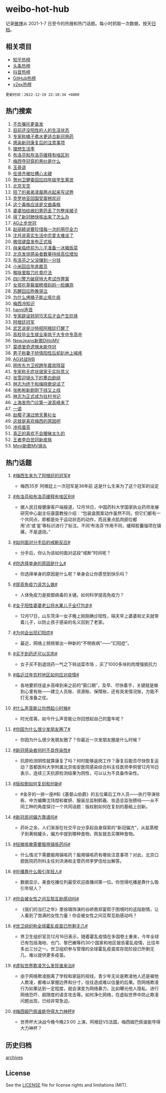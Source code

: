 # weibo-hot-hub

记录[微博](https://www.weibo.com)从 2021-1-7 日至今的热搜和热门话题。每小时抓取一次数据，按天[归档](archives)。

## 相关项目

- [知乎热榜](https://github.com/lonnyzhang423/zhihu-hot-hub)
- [头条热榜](https://github.com/lonnyzhang423/toutiao-hot-hub)
- [抖音热榜](https://github.com/lonnyzhang423/douyin-hot-hub)
- [GitHub热榜](https://github.com/lonnyzhang423/github-hot-hub)
- [v2ex热榜](https://github.com/lonnyzhang423/v2ex-hot-hub)


`更新时间：2022-12-19 22:10:34 +0800`

## 热门搜索

1. [不负嘱托更奋发](https://m.weibo.cn/search?containerid=100103type%3D1%26t%3D10%26q%3D%23%E4%B8%8D%E8%B4%9F%E5%98%B1%E6%89%98%E6%9B%B4%E5%A5%8B%E5%8F%91%23&stream_entry_id=51&isnewpage=1&extparam=seat%3D1%26c_type%3D51%26dgr%3D0%26cate%3D10103%26pos%3D0%26filter_type%3Drealtimehot%26display_time%3D1671459033%26pre_seqid%3D1671459033248013427101&luicode=10000011&lfid=106003type%253D25%2526t%253D3%2526disable_hot%253D1%2526filter_type%253Drealtimehot)
1. [目前还没阳性的人的生活状态](https://m.weibo.cn/search?containerid=100103type%3D1%26t%3D10%26q%3D%23%E7%9B%AE%E5%89%8D%E8%BF%98%E6%B2%A1%E9%98%B3%E6%80%A7%E7%9A%84%E4%BA%BA%E7%9A%84%E7%94%9F%E6%B4%BB%E7%8A%B6%E6%80%81%23&stream_entry_id=31&isnewpage=1&extparam=seat%3D1%26dgr%3D0%26cate%3D5001%26pos%3D0%26q%3D%2523%25E7%259B%25AE%25E5%2589%258D%25E8%25BF%2598%25E6%25B2%25A1%25E9%2598%25B3%25E6%2580%25A7%25E7%259A%2584%25E4%25BA%25BA%25E7%259A%2584%25E7%2594%259F%25E6%25B4%25BB%25E7%258A%25B6%25E6%2580%2581%2523%26filter_type%3Drealtimehot%26lcate%3D5001%26band_rank%3D1%26realpos%3D1%26flag%3D16%26c_type%3D31%26display_time%3D1671459033%26pre_seqid%3D1671459033248013427101&luicode=10000011&lfid=106003type%253D25%2526t%253D3%2526disable_hot%253D1%2526filter_type%253Drealtimehot)
1. [专家称橘子煮水更适合新冠用药](https://m.weibo.cn/search?containerid=100103type%3D1%26t%3D10%26q%3D%23%E4%B8%93%E5%AE%B6%E7%A7%B0%E6%A9%98%E5%AD%90%E7%85%AE%E6%B0%B4%E6%9B%B4%E9%80%82%E5%90%88%E6%96%B0%E5%86%A0%E7%94%A8%E8%8D%AF%23&stream_entry_id=31&isnewpage=1&extparam=seat%3D1%26dgr%3D0%26cate%3D5001%26pos%3D1%26q%3D%2523%25E4%25B8%2593%25E5%25AE%25B6%25E7%25A7%25B0%25E6%25A9%2598%25E5%25AD%2590%25E7%2585%25AE%25E6%25B0%25B4%25E6%259B%25B4%25E9%2580%2582%25E5%2590%2588%25E6%2596%25B0%25E5%2586%25A0%25E7%2594%25A8%25E8%258D%25AF%2523%26filter_type%3Drealtimehot%26lcate%3D5001%26band_rank%3D2%26realpos%3D2%26flag%3D16%26c_type%3D31%26display_time%3D1671459033%26pre_seqid%3D1671459033248013427101&luicode=10000011&lfid=106003type%253D25%2526t%253D3%2526disable_hot%253D1%2526filter_type%253Drealtimehot)
1. [感染新冠康复后的注意事项](https://m.weibo.cn/search?containerid=100103type%3D1%26t%3D10%26q%3D%23%E6%84%9F%E6%9F%93%E6%96%B0%E5%86%A0%E5%BA%B7%E5%A4%8D%E5%90%8E%E7%9A%84%E6%B3%A8%E6%84%8F%E4%BA%8B%E9%A1%B9%23&stream_entry_id=31&isnewpage=1&extparam=seat%3D1%26dgr%3D0%26cate%3D5001%26pos%3D2%26q%3D%2523%25E6%2584%259F%25E6%259F%2593%25E6%2596%25B0%25E5%2586%25A0%25E5%25BA%25B7%25E5%25A4%258D%25E5%2590%258E%25E7%259A%2584%25E6%25B3%25A8%25E6%2584%258F%25E4%25BA%258B%25E9%25A1%25B9%2523%26filter_type%3Drealtimehot%26lcate%3D5001%26band_rank%3D3%26realpos%3D3%26flag%3D0%26c_type%3D31%26display_time%3D1671459033%26pre_seqid%3D1671459033248013427101&luicode=10000011&lfid=106003type%253D25%2526t%253D3%2526disable_hot%253D1%2526filter_type%253Drealtimehot)
1. [理想生活季](https://m.weibo.cn/search?containerid=100103type%3D1%26t%3D10%26q%3D%23%E7%90%86%E6%83%B3%E7%94%9F%E6%B4%BB%E5%AD%A3%23&stream_entry_id=31&isnewpage=1&extparam=seat%3D1%26dgr%3D0%26cate%3D5001%26pos%3D3%26q%3D%2523%25E7%2590%2586%25E6%2583%25B3%25E7%2594%259F%25E6%25B4%25BB%25E5%25AD%25A3%2523%26filter_type%3Drealtimehot%26lcate%3D5001%26band_rank%3D4%26adid%3D175483%26c_type%3D31%26display_time%3D1671459033%26pre_seqid%3D1671459033248013427101&luicode=10000011&lfid=106003type%253D25%2526t%253D3%2526disable_hot%253D1%2526filter_type%253Drealtimehot)
1. [布洛芬和布洛芬缓释有啥区别](https://m.weibo.cn/search?containerid=100103type%3D1%26t%3D10%26q%3D%23%E5%B8%83%E6%B4%9B%E8%8A%AC%E5%92%8C%E5%B8%83%E6%B4%9B%E8%8A%AC%E7%BC%93%E9%87%8A%E6%9C%89%E5%95%A5%E5%8C%BA%E5%88%AB%23&stream_entry_id=31&isnewpage=1&extparam=seat%3D1%26dgr%3D0%26cate%3D5001%26pos%3D4%26q%3D%2523%25E5%25B8%2583%25E6%25B4%259B%25E8%258A%25AC%25E5%2592%258C%25E5%25B8%2583%25E6%25B4%259B%25E8%258A%25AC%25E7%25BC%2593%25E9%2587%258A%25E6%259C%2589%25E5%2595%25A5%25E5%258C%25BA%25E5%2588%25AB%2523%26filter_type%3Drealtimehot%26lcate%3D5001%26band_rank%3D4%26realpos%3D4%26flag%3D2%26c_type%3D31%26display_time%3D1671459033%26pre_seqid%3D1671459033248013427101&luicode=10000011&lfid=106003type%253D25%2526t%253D3%2526disable_hot%253D1%2526filter_type%253Drealtimehot)
1. [梅西夺冠穿的黑纱是什么](https://m.weibo.cn/search?containerid=100103type%3D1%26t%3D10%26q%3D%23%E6%A2%85%E8%A5%BF%E5%A4%BA%E5%86%A0%E7%A9%BF%E7%9A%84%E9%BB%91%E7%BA%B1%E6%98%AF%E4%BB%80%E4%B9%88%23&stream_entry_id=31&isnewpage=1&extparam=seat%3D1%26dgr%3D0%26cate%3D5001%26pos%3D5%26q%3D%2523%25E6%25A2%2585%25E8%25A5%25BF%25E5%25A4%25BA%25E5%2586%25A0%25E7%25A9%25BF%25E7%259A%2584%25E9%25BB%2591%25E7%25BA%25B1%25E6%2598%25AF%25E4%25BB%2580%25E4%25B9%2588%2523%26filter_type%3Drealtimehot%26lcate%3D5001%26band_rank%3D5%26realpos%3D5%26flag%3D2%26c_type%3D31%26display_time%3D1671459033%26pre_seqid%3D1671459033248013427101&luicode=10000011&lfid=106003type%253D25%2526t%253D3%2526disable_hot%253D1%2526filter_type%253Drealtimehot)
1. [玉骨遥](https://m.weibo.cn/search?containerid=100103type%3D1%26t%3D10%26q%3D%E7%8E%89%E9%AA%A8%E9%81%A5&stream_entry_id=31&isnewpage=1&extparam=seat%3D1%26dgr%3D0%26cate%3D5001%26pos%3D6%26q%3D%25E7%258E%2589%25E9%25AA%25A8%25E9%2581%25A5%26filter_type%3Drealtimehot%26lcate%3D5001%26band_rank%3D6%26realpos%3D6%26flag%3D0%26c_type%3D31%26display_time%3D1671459033%26pre_seqid%3D1671459033248013427101&luicode=10000011&lfid=106003type%253D25%2526t%253D3%2526disable_hot%253D1%2526filter_type%253Drealtimehot)
1. [任贤齐被吐槽心太硬](https://m.weibo.cn/search?containerid=100103type%3D1%26t%3D10%26q%3D%23%E4%BB%BB%E8%B4%A4%E9%BD%90%E8%A2%AB%E5%90%90%E6%A7%BD%E5%BF%83%E5%A4%AA%E7%A1%AC%23&stream_entry_id=31&isnewpage=1&extparam=seat%3D1%26dgr%3D0%26cate%3D5001%26pos%3D7%26q%3D%2523%25E4%25BB%25BB%25E8%25B4%25A4%25E9%25BD%2590%25E8%25A2%25AB%25E5%2590%2590%25E6%25A7%25BD%25E5%25BF%2583%25E5%25A4%25AA%25E7%25A1%25AC%2523%26topic_ad%3D1%26filter_type%3Drealtimehot%26lcate%3D5001%26band_rank%3D7%26adid%3D175399%26c_type%3D31%26display_time%3D1671459033%26pre_seqid%3D1671459033248013427101&luicode=10000011&lfid=106003type%253D25%2526t%253D3%2526disable_hot%253D1%2526filter_type%253Drealtimehot)
1. [贺州卫健委回应四年级学生离世](https://m.weibo.cn/search?containerid=100103type%3D1%26t%3D10%26q%3D%23%E8%B4%BA%E5%B7%9E%E5%8D%AB%E5%81%A5%E5%A7%94%E5%9B%9E%E5%BA%94%E5%9B%9B%E5%B9%B4%E7%BA%A7%E5%AD%A6%E7%94%9F%E7%A6%BB%E4%B8%96%23&stream_entry_id=31&isnewpage=1&extparam=seat%3D1%26dgr%3D0%26cate%3D5001%26pos%3D8%26q%3D%2523%25E8%25B4%25BA%25E5%25B7%259E%25E5%258D%25AB%25E5%2581%25A5%25E5%25A7%2594%25E5%259B%259E%25E5%25BA%2594%25E5%259B%259B%25E5%25B9%25B4%25E7%25BA%25A7%25E5%25AD%25A6%25E7%2594%259F%25E7%25A6%25BB%25E4%25B8%2596%2523%26filter_type%3Drealtimehot%26lcate%3D5001%26band_rank%3D7%26realpos%3D7%26flag%3D0%26c_type%3D31%26display_time%3D1671459033%26pre_seqid%3D1671459033248013427101&luicode=10000011&lfid=106003type%253D25%2526t%253D3%2526disable_hot%253D1%2526filter_type%253Drealtimehot)
1. [北京天空](https://m.weibo.cn/search?containerid=100103type%3D1%26t%3D10%26q%3D%23%E5%8C%97%E4%BA%AC%E5%A4%A9%E7%A9%BA%23&stream_entry_id=31&isnewpage=1&extparam=seat%3D1%26dgr%3D0%26cate%3D5001%26pos%3D9%26q%3D%2523%25E5%258C%2597%25E4%25BA%25AC%25E5%25A4%25A9%25E7%25A9%25BA%2523%26filter_type%3Drealtimehot%26lcate%3D5001%26band_rank%3D8%26realpos%3D8%26flag%3D1%26c_type%3D31%26display_time%3D1671459033%26pre_seqid%3D1671459033248013427101&luicode=10000011&lfid=106003type%253D25%2526t%253D3%2526disable_hot%253D1%2526filter_type%253Drealtimehot)
1. [阳了的弟弟凌晨两点起来写试卷](https://m.weibo.cn/search?containerid=100103type%3D1%26t%3D10%26q%3D%23%E9%98%B3%E4%BA%86%E7%9A%84%E5%BC%9F%E5%BC%9F%E5%87%8C%E6%99%A8%E4%B8%A4%E7%82%B9%E8%B5%B7%E6%9D%A5%E5%86%99%E8%AF%95%E5%8D%B7%23&stream_entry_id=31&isnewpage=1&extparam=seat%3D1%26dgr%3D0%26cate%3D5001%26pos%3D10%26q%3D%2523%25E9%2598%25B3%25E4%25BA%2586%25E7%259A%2584%25E5%25BC%259F%25E5%25BC%259F%25E5%2587%258C%25E6%2599%25A8%25E4%25B8%25A4%25E7%2582%25B9%25E8%25B5%25B7%25E6%259D%25A5%25E5%2586%2599%25E8%25AF%2595%25E5%258D%25B7%2523%26filter_type%3Drealtimehot%26lcate%3D5001%26band_rank%3D9%26realpos%3D9%26flag%3D0%26c_type%3D31%26display_time%3D1671459033%26pre_seqid%3D1671459033248013427101&luicode=10000011&lfid=106003type%253D25%2526t%253D3%2526disable_hot%253D1%2526filter_type%253Drealtimehot)
1. [克罗地亚回国受震撼欢迎](https://m.weibo.cn/search?containerid=100103type%3D1%26t%3D10%26q%3D%23%E5%85%8B%E7%BD%97%E5%9C%B0%E4%BA%9A%E5%9B%9E%E5%9B%BD%E5%8F%97%E9%9C%87%E6%92%BC%E6%AC%A2%E8%BF%8E%23&stream_entry_id=31&isnewpage=1&extparam=seat%3D1%26dgr%3D0%26cate%3D5001%26pos%3D11%26q%3D%2523%25E5%2585%258B%25E7%25BD%2597%25E5%259C%25B0%25E4%25BA%259A%25E5%259B%259E%25E5%259B%25BD%25E5%258F%2597%25E9%259C%2587%25E6%2592%25BC%25E6%25AC%25A2%25E8%25BF%258E%2523%26filter_type%3Drealtimehot%26lcate%3D5001%26band_rank%3D10%26realpos%3D10%26flag%3D0%26c_type%3D31%26display_time%3D1671459033%26pre_seqid%3D1671459033248013427101&luicode=10000011&lfid=106003type%253D25%2526t%253D3%2526disable_hot%253D1%2526filter_type%253Drealtimehot)
1. [这个毒株应该是文曲毒株](https://m.weibo.cn/search?containerid=100103type%3D1%26t%3D10%26q%3D%23%E8%BF%99%E4%B8%AA%E6%AF%92%E6%A0%AA%E5%BA%94%E8%AF%A5%E6%98%AF%E6%96%87%E6%9B%B2%E6%AF%92%E6%A0%AA%23&stream_entry_id=31&isnewpage=1&extparam=seat%3D1%26dgr%3D0%26cate%3D5001%26pos%3D12%26q%3D%2523%25E8%25BF%2599%25E4%25B8%25AA%25E6%25AF%2592%25E6%25A0%25AA%25E5%25BA%2594%25E8%25AF%25A5%25E6%2598%25AF%25E6%2596%2587%25E6%259B%25B2%25E6%25AF%2592%25E6%25A0%25AA%2523%26filter_type%3Drealtimehot%26lcate%3D5001%26band_rank%3D11%26realpos%3D11%26flag%3D2%26c_type%3D31%26display_time%3D1671459033%26pre_seqid%3D1671459033248013427101&luicode=10000011&lfid=106003type%253D25%2526t%253D3%2526disable_hot%253D1%2526filter_type%253Drealtimehot)
1. [婆婆怕给媳妇寄药丢了包整床被子](https://m.weibo.cn/search?containerid=100103type%3D1%26t%3D10%26q%3D%23%E5%A9%86%E5%A9%86%E6%80%95%E7%BB%99%E5%AA%B3%E5%A6%87%E5%AF%84%E8%8D%AF%E4%B8%A2%E4%BA%86%E5%8C%85%E6%95%B4%E5%BA%8A%E8%A2%AB%E5%AD%90%23&stream_entry_id=31&isnewpage=1&extparam=seat%3D1%26dgr%3D0%26cate%3D5001%26pos%3D13%26q%3D%2523%25E5%25A9%2586%25E5%25A9%2586%25E6%2580%2595%25E7%25BB%2599%25E5%25AA%25B3%25E5%25A6%2587%25E5%25AF%2584%25E8%258D%25AF%25E4%25B8%25A2%25E4%25BA%2586%25E5%258C%2585%25E6%2595%25B4%25E5%25BA%258A%25E8%25A2%25AB%25E5%25AD%2590%2523%26filter_type%3Drealtimehot%26lcate%3D5001%26band_rank%3D12%26realpos%3D12%26flag%3D1%26c_type%3D31%26display_time%3D1671459033%26pre_seqid%3D1671459033248013427101&luicode=10000011&lfid=106003type%253D25%2526t%253D3%2526disable_hot%253D1%2526filter_type%253Drealtimehot)
1. [得了新冠肺快咳出来了怎么办](https://m.weibo.cn/search?containerid=100103type%3D1%26t%3D10%26q%3D%23%E5%BE%97%E4%BA%86%E6%96%B0%E5%86%A0%E8%82%BA%E5%BF%AB%E5%92%B3%E5%87%BA%E6%9D%A5%E4%BA%86%E6%80%8E%E4%B9%88%E5%8A%9E%23&stream_entry_id=31&isnewpage=1&extparam=seat%3D1%26dgr%3D0%26cate%3D5001%26pos%3D14%26q%3D%2523%25E5%25BE%2597%25E4%25BA%2586%25E6%2596%25B0%25E5%2586%25A0%25E8%2582%25BA%25E5%25BF%25AB%25E5%2592%25B3%25E5%2587%25BA%25E6%259D%25A5%25E4%25BA%2586%25E6%2580%258E%25E4%25B9%2588%25E5%258A%259E%2523%26filter_type%3Drealtimehot%26lcate%3D5001%26band_rank%3D13%26realpos%3D13%26flag%3D1%26c_type%3D31%26display_time%3D1671459033%26pre_seqid%3D1671459033248013427101&luicode=10000011&lfid=106003type%253D25%2526t%253D3%2526disable_hot%253D1%2526filter_type%253Drealtimehot)
1. [AG止步世冠](https://m.weibo.cn/search?containerid=100103type%3D1%26t%3D10%26q%3D%23AG%E6%AD%A2%E6%AD%A5%E4%B8%96%E5%86%A0%23&stream_entry_id=31&isnewpage=1&extparam=seat%3D1%26dgr%3D0%26cate%3D5001%26pos%3D15%26q%3D%2523AG%25E6%25AD%25A2%25E6%25AD%25A5%25E4%25B8%2596%25E5%2586%25A0%2523%26filter_type%3Drealtimehot%26lcate%3D5001%26band_rank%3D14%26realpos%3D14%26flag%3D1%26c_type%3D31%26display_time%3D1671459033%26pre_seqid%3D1671459033248013427101&luicode=10000011&lfid=106003type%253D25%2526t%253D3%2526disable_hot%253D1%2526filter_type%253Drealtimehot)
1. [赵丽颖说要珍惜每一次的用尽全力](https://m.weibo.cn/search?containerid=100103type%3D1%26t%3D10%26q%3D%23%E8%B5%B5%E4%B8%BD%E9%A2%96%E8%AF%B4%E8%A6%81%E7%8F%8D%E6%83%9C%E6%AF%8F%E4%B8%80%E6%AC%A1%E7%9A%84%E7%94%A8%E5%B0%BD%E5%85%A8%E5%8A%9B%23&stream_entry_id=31&isnewpage=1&extparam=seat%3D1%26dgr%3D0%26cate%3D5001%26pos%3D16%26q%3D%2523%25E8%25B5%25B5%25E4%25B8%25BD%25E9%25A2%2596%25E8%25AF%25B4%25E8%25A6%2581%25E7%258F%258D%25E6%2583%259C%25E6%25AF%258F%25E4%25B8%2580%25E6%25AC%25A1%25E7%259A%2584%25E7%2594%25A8%25E5%25B0%25BD%25E5%2585%25A8%25E5%258A%259B%2523%26filter_type%3Drealtimehot%26lcate%3D5001%26band_rank%3D15%26realpos%3D15%26flag%3D1%26c_type%3D31%26display_time%3D1671459033%26pre_seqid%3D1671459033248013427101&luicode=10000011&lfid=106003type%253D25%2526t%253D3%2526disable_hot%253D1%2526filter_type%253Drealtimehot)
1. [沈月说真实生活中恋爱太难谈了](https://m.weibo.cn/search?containerid=100103type%3D1%26t%3D10%26q%3D%23%E6%B2%88%E6%9C%88%E8%AF%B4%E7%9C%9F%E5%AE%9E%E7%94%9F%E6%B4%BB%E4%B8%AD%E6%81%8B%E7%88%B1%E5%A4%AA%E9%9A%BE%E8%B0%88%E4%BA%86%23&stream_entry_id=31&isnewpage=1&extparam=seat%3D1%26dgr%3D0%26cate%3D5001%26pos%3D17%26q%3D%2523%25E6%25B2%2588%25E6%259C%2588%25E8%25AF%25B4%25E7%259C%259F%25E5%25AE%259E%25E7%2594%259F%25E6%25B4%25BB%25E4%25B8%25AD%25E6%2581%258B%25E7%2588%25B1%25E5%25A4%25AA%25E9%259A%25BE%25E8%25B0%2588%25E4%25BA%2586%2523%26filter_type%3Drealtimehot%26lcate%3D5001%26band_rank%3D16%26realpos%3D16%26flag%3D0%26c_type%3D31%26display_time%3D1671459033%26pre_seqid%3D1671459033248013427101&luicode=10000011&lfid=106003type%253D25%2526t%253D3%2526disable_hot%253D1%2526filter_type%253Drealtimehot)
1. [微信键盘发布正式版](https://m.weibo.cn/search?containerid=100103type%3D1%26t%3D10%26q%3D%23%E5%BE%AE%E4%BF%A1%E9%94%AE%E7%9B%98%E5%8F%91%E5%B8%83%E6%AD%A3%E5%BC%8F%E7%89%88%23&stream_entry_id=31&isnewpage=1&extparam=seat%3D1%26dgr%3D0%26cate%3D5001%26pos%3D18%26q%3D%2523%25E5%25BE%25AE%25E4%25BF%25A1%25E9%2594%25AE%25E7%259B%2598%25E5%258F%2591%25E5%25B8%2583%25E6%25AD%25A3%25E5%25BC%258F%25E7%2589%2588%2523%26filter_type%3Drealtimehot%26lcate%3D5001%26band_rank%3D17%26realpos%3D17%26flag%3D1%26c_type%3D31%26display_time%3D1671459033%26pre_seqid%3D1671459033248013427101&luicode=10000011&lfid=106003type%253D25%2526t%253D3%2526disable_hot%253D1%2526filter_type%253Drealtimehot)
1. [母亲临终前为儿子准备一冰箱饭菜](https://m.weibo.cn/search?containerid=100103type%3D1%26t%3D10%26q%3D%23%E6%AF%8D%E4%BA%B2%E4%B8%B4%E7%BB%88%E5%89%8D%E4%B8%BA%E5%84%BF%E5%AD%90%E5%87%86%E5%A4%87%E4%B8%80%E5%86%B0%E7%AE%B1%E9%A5%AD%E8%8F%9C%23&stream_entry_id=31&isnewpage=1&extparam=seat%3D1%26dgr%3D0%26cate%3D5001%26pos%3D19%26q%3D%2523%25E6%25AF%258D%25E4%25BA%25B2%25E4%25B8%25B4%25E7%25BB%2588%25E5%2589%258D%25E4%25B8%25BA%25E5%2584%25BF%25E5%25AD%2590%25E5%2587%2586%25E5%25A4%2587%25E4%25B8%2580%25E5%2586%25B0%25E7%25AE%25B1%25E9%25A5%25AD%25E8%258F%259C%2523%26filter_type%3Drealtimehot%26lcate%3D5001%26band_rank%3D18%26realpos%3D18%26flag%3D0%26c_type%3D31%26display_time%3D1671459033%26pre_seqid%3D1671459033248013427101&luicode=10000011&lfid=106003type%253D25%2526t%253D3%2526disable_hot%253D1%2526filter_type%253Drealtimehot)
1. [北京发烧感染者数量持续高位增加](https://m.weibo.cn/search?containerid=100103type%3D1%26t%3D10%26q%3D%23%E5%8C%97%E4%BA%AC%E5%8F%91%E7%83%A7%E6%84%9F%E6%9F%93%E8%80%85%E6%95%B0%E9%87%8F%E6%8C%81%E7%BB%AD%E9%AB%98%E4%BD%8D%E5%A2%9E%E5%8A%A0%23&stream_entry_id=31&isnewpage=1&extparam=seat%3D1%26dgr%3D0%26cate%3D5001%26pos%3D20%26q%3D%2523%25E5%258C%2597%25E4%25BA%25AC%25E5%258F%2591%25E7%2583%25A7%25E6%2584%259F%25E6%259F%2593%25E8%2580%2585%25E6%2595%25B0%25E9%2587%258F%25E6%258C%2581%25E7%25BB%25AD%25E9%25AB%2598%25E4%25BD%258D%25E5%25A2%259E%25E5%258A%25A0%2523%26filter_type%3Drealtimehot%26lcate%3D5001%26band_rank%3D19%26realpos%3D19%26flag%3D0%26c_type%3D31%26display_time%3D1671459033%26pre_seqid%3D1671459033248013427101&luicode=10000011&lfid=106003type%253D25%2526t%253D3%2526disable_hot%253D1%2526filter_type%253Drealtimehot)
1. [布洛芬之父没赚到一分钱](https://m.weibo.cn/search?containerid=100103type%3D1%26t%3D10%26q%3D%23%E5%B8%83%E6%B4%9B%E8%8A%AC%E4%B9%8B%E7%88%B6%E6%B2%A1%E8%B5%9A%E5%88%B0%E4%B8%80%E5%88%86%E9%92%B1%23&stream_entry_id=31&isnewpage=1&extparam=seat%3D1%26dgr%3D0%26cate%3D5001%26pos%3D21%26q%3D%2523%25E5%25B8%2583%25E6%25B4%259B%25E8%258A%25AC%25E4%25B9%258B%25E7%2588%25B6%25E6%25B2%25A1%25E8%25B5%259A%25E5%2588%25B0%25E4%25B8%2580%25E5%2588%2586%25E9%2592%25B1%2523%26filter_type%3Drealtimehot%26lcate%3D5001%26band_rank%3D20%26realpos%3D20%26flag%3D0%26c_type%3D31%26display_time%3D1671459033%26pre_seqid%3D1671459033248013427101&luicode=10000011&lfid=106003type%253D25%2526t%253D3%2526disable_hot%253D1%2526filter_type%253Drealtimehot)
1. [小米回应年底裁员](https://m.weibo.cn/search?containerid=100103type%3D1%26t%3D10%26q%3D%23%E5%B0%8F%E7%B1%B3%E5%9B%9E%E5%BA%94%E5%B9%B4%E5%BA%95%E8%A3%81%E5%91%98%23&stream_entry_id=31&isnewpage=1&extparam=seat%3D1%26dgr%3D0%26cate%3D5001%26pos%3D22%26q%3D%2523%25E5%25B0%258F%25E7%25B1%25B3%25E5%259B%259E%25E5%25BA%2594%25E5%25B9%25B4%25E5%25BA%2595%25E8%25A3%2581%25E5%2591%2598%2523%26filter_type%3Drealtimehot%26lcate%3D5001%26band_rank%3D21%26realpos%3D21%26flag%3D1%26c_type%3D31%26display_time%3D1671459033%26pre_seqid%3D1671459033248013427101&luicode=10000011&lfid=106003type%253D25%2526t%253D3%2526disable_hot%253D1%2526filter_type%253Drealtimehot)
1. [喉咙里取刀片食疗法](https://m.weibo.cn/search?containerid=100103type%3D1%26t%3D10%26q%3D%23%E5%96%89%E5%92%99%E9%87%8C%E5%8F%96%E5%88%80%E7%89%87%E9%A3%9F%E7%96%97%E6%B3%95%23&stream_entry_id=31&isnewpage=1&extparam=seat%3D1%26dgr%3D0%26cate%3D5001%26pos%3D23%26q%3D%2523%25E5%2596%2589%25E5%2592%2599%25E9%2587%258C%25E5%258F%2596%25E5%2588%2580%25E7%2589%2587%25E9%25A3%259F%25E7%2596%2597%25E6%25B3%2595%2523%26filter_type%3Drealtimehot%26lcate%3D5001%26band_rank%3D22%26realpos%3D22%26flag%3D0%26c_type%3D31%26display_time%3D1671459033%26pre_seqid%3D1671459033248013427101&luicode=10000011&lfid=106003type%253D25%2526t%253D3%2526disable_hot%253D1%2526filter_type%253Drealtimehot)
1. [四川警方破获特大考试作弊案](https://m.weibo.cn/search?containerid=100103type%3D1%26t%3D10%26q%3D%23%E5%9B%9B%E5%B7%9D%E8%AD%A6%E6%96%B9%E7%A0%B4%E8%8E%B7%E7%89%B9%E5%A4%A7%E8%80%83%E8%AF%95%E4%BD%9C%E5%BC%8A%E6%A1%88%23&stream_entry_id=31&isnewpage=1&extparam=seat%3D1%26dgr%3D0%26cate%3D5001%26pos%3D24%26q%3D%2523%25E5%259B%259B%25E5%25B7%259D%25E8%25AD%25A6%25E6%2596%25B9%25E7%25A0%25B4%25E8%258E%25B7%25E7%2589%25B9%25E5%25A4%25A7%25E8%2580%2583%25E8%25AF%2595%25E4%25BD%259C%25E5%25BC%258A%25E6%25A1%2588%2523%26filter_type%3Drealtimehot%26lcate%3D5001%26band_rank%3D23%26realpos%3D23%26flag%3D0%26c_type%3D31%26display_time%3D1671459033%26pre_seqid%3D1671459033248013427101&luicode=10000011&lfid=106003type%253D25%2526t%253D3%2526disable_hot%253D1%2526filter_type%253Drealtimehot)
1. [女孩吃草莓蛋糕塔妈妈一脸嫌弃](https://m.weibo.cn/search?containerid=100103type%3D1%26t%3D10%26q%3D%23%E5%A5%B3%E5%AD%A9%E5%90%83%E8%8D%89%E8%8E%93%E8%9B%8B%E7%B3%95%E5%A1%94%E5%A6%88%E5%A6%88%E4%B8%80%E8%84%B8%E5%AB%8C%E5%BC%83%23&stream_entry_id=31&isnewpage=1&extparam=seat%3D1%26dgr%3D0%26cate%3D5001%26pos%3D25%26q%3D%2523%25E5%25A5%25B3%25E5%25AD%25A9%25E5%2590%2583%25E8%258D%2589%25E8%258E%2593%25E8%259B%258B%25E7%25B3%2595%25E5%25A1%2594%25E5%25A6%2588%25E5%25A6%2588%25E4%25B8%2580%25E8%2584%25B8%25E5%25AB%258C%25E5%25BC%2583%2523%26filter_type%3Drealtimehot%26lcate%3D5001%26band_rank%3D24%26realpos%3D24%26flag%3D0%26c_type%3D31%26display_time%3D1671459033%26pre_seqid%3D1671459033248013427101&luicode=10000011&lfid=106003type%253D25%2526t%253D3%2526disable_hot%253D1%2526filter_type%253Drealtimehot)
1. [苏醒回应昨晚哭泣](https://m.weibo.cn/search?containerid=100103type%3D1%26t%3D10%26q%3D%23%E8%8B%8F%E9%86%92%E5%9B%9E%E5%BA%94%E6%98%A8%E6%99%9A%E5%93%AD%E6%B3%A3%23&stream_entry_id=31&isnewpage=1&extparam=seat%3D1%26dgr%3D0%26cate%3D5001%26pos%3D26%26q%3D%2523%25E8%258B%258F%25E9%2586%2592%25E5%259B%259E%25E5%25BA%2594%25E6%2598%25A8%25E6%2599%259A%25E5%2593%25AD%25E6%25B3%25A3%2523%26filter_type%3Drealtimehot%26lcate%3D5001%26band_rank%3D25%26realpos%3D25%26flag%3D0%26c_type%3D31%26display_time%3D1671459033%26pre_seqid%3D1671459033248013427101&luicode=10000011&lfid=106003type%253D25%2526t%253D3%2526disable_hot%253D1%2526filter_type%253Drealtimehot)
1. [为什么烤橘子能止咳化痰](https://m.weibo.cn/search?containerid=100103type%3D1%26t%3D10%26q%3D%23%E4%B8%BA%E4%BB%80%E4%B9%88%E7%83%A4%E6%A9%98%E5%AD%90%E8%83%BD%E6%AD%A2%E5%92%B3%E5%8C%96%E7%97%B0%23&stream_entry_id=31&isnewpage=1&extparam=seat%3D1%26dgr%3D0%26cate%3D5001%26pos%3D27%26q%3D%2523%25E4%25B8%25BA%25E4%25BB%2580%25E4%25B9%2588%25E7%2583%25A4%25E6%25A9%2598%25E5%25AD%2590%25E8%2583%25BD%25E6%25AD%25A2%25E5%2592%25B3%25E5%258C%2596%25E7%2597%25B0%2523%26filter_type%3Drealtimehot%26lcate%3D5001%26band_rank%3D26%26realpos%3D26%26flag%3D0%26c_type%3D31%26display_time%3D1671459033%26pre_seqid%3D1671459033248013427101&luicode=10000011&lfid=106003type%253D25%2526t%253D3%2526disable_hot%253D1%2526filter_type%253Drealtimehot)
1. [梅西冷知识](https://m.weibo.cn/search?containerid=100103type%3D1%26t%3D10%26q%3D%23%E6%A2%85%E8%A5%BF%E5%86%B7%E7%9F%A5%E8%AF%86%23&stream_entry_id=31&isnewpage=1&extparam=seat%3D1%26dgr%3D0%26cate%3D5001%26pos%3D28%26q%3D%2523%25E6%25A2%2585%25E8%25A5%25BF%25E5%2586%25B7%25E7%259F%25A5%25E8%25AF%2586%2523%26filter_type%3Drealtimehot%26lcate%3D5001%26band_rank%3D27%26realpos%3D27%26flag%3D1%26c_type%3D31%26display_time%3D1671459033%26pre_seqid%3D1671459033248013427101&luicode=10000011&lfid=106003type%253D25%2526t%253D3%2526disable_hot%253D1%2526filter_type%253Drealtimehot)
1. [hanni声音](https://m.weibo.cn/search?containerid=100103type%3D1%26t%3D10%26q%3Dhanni%E5%A3%B0%E9%9F%B3&stream_entry_id=31&isnewpage=1&extparam=seat%3D1%26dgr%3D0%26cate%3D5001%26pos%3D29%26q%3Dhanni%25E5%25A3%25B0%25E9%259F%25B3%26filter_type%3Drealtimehot%26lcate%3D5001%26band_rank%3D28%26realpos%3D28%26flag%3D0%26c_type%3D31%26display_time%3D1671459033%26pre_seqid%3D1671459033248013427101&luicode=10000011&lfid=106003type%253D25%2526t%253D3%2526disable_hot%253D1%2526filter_type%253Drealtimehot)
1. [专家辟谣转阴15天后才会产生抗体](https://m.weibo.cn/search?containerid=100103type%3D1%26t%3D10%26q%3D%23%E4%B8%93%E5%AE%B6%E8%BE%9F%E8%B0%A3%E8%BD%AC%E9%98%B415%E5%A4%A9%E5%90%8E%E6%89%8D%E4%BC%9A%E4%BA%A7%E7%94%9F%E6%8A%97%E4%BD%93%23&stream_entry_id=31&isnewpage=1&extparam=seat%3D1%26dgr%3D0%26cate%3D5001%26pos%3D30%26q%3D%2523%25E4%25B8%2593%25E5%25AE%25B6%25E8%25BE%259F%25E8%25B0%25A3%25E8%25BD%25AC%25E9%2598%25B415%25E5%25A4%25A9%25E5%2590%258E%25E6%2589%258D%25E4%25BC%259A%25E4%25BA%25A7%25E7%2594%259F%25E6%258A%2597%25E4%25BD%2593%2523%26filter_type%3Drealtimehot%26lcate%3D5001%26band_rank%3D29%26realpos%3D29%26flag%3D1%26c_type%3D31%26display_time%3D1671459033%26pre_seqid%3D1671459033248013427101&luicode=10000011&lfid=106003type%253D25%2526t%253D3%2526disable_hot%253D1%2526filter_type%253Drealtimehot)
1. [阿根廷冠军](https://m.weibo.cn/search?containerid=100103type%3D1%26t%3D10%26q%3D%23%E9%98%BF%E6%A0%B9%E5%BB%B7%E5%86%A0%E5%86%9B%23&stream_entry_id=31&isnewpage=1&extparam=seat%3D1%26dgr%3D0%26cate%3D5001%26pos%3D31%26q%3D%2523%25E9%2598%25BF%25E6%25A0%25B9%25E5%25BB%25B7%25E5%2586%25A0%25E5%2586%259B%2523%26filter_type%3Drealtimehot%26lcate%3D5001%26band_rank%3D30%26realpos%3D30%26flag%3D0%26c_type%3D31%26display_time%3D1671459033%26pre_seqid%3D1671459033248013427101&luicode=10000011&lfid=106003type%253D25%2526t%253D3%2526disable_hot%253D1%2526filter_type%253Drealtimehot)
1. [武艺说是沙特把阿根廷打醒了](https://m.weibo.cn/search?containerid=100103type%3D1%26t%3D10%26q%3D%23%E6%AD%A6%E8%89%BA%E8%AF%B4%E6%98%AF%E6%B2%99%E7%89%B9%E6%8A%8A%E9%98%BF%E6%A0%B9%E5%BB%B7%E6%89%93%E9%86%92%E4%BA%86%23&stream_entry_id=31&isnewpage=1&extparam=seat%3D1%26dgr%3D0%26cate%3D5001%26pos%3D32%26q%3D%2523%25E6%25AD%25A6%25E8%2589%25BA%25E8%25AF%25B4%25E6%2598%25AF%25E6%25B2%2599%25E7%2589%25B9%25E6%258A%258A%25E9%2598%25BF%25E6%25A0%25B9%25E5%25BB%25B7%25E6%2589%2593%25E9%2586%2592%25E4%25BA%2586%2523%26filter_type%3Drealtimehot%26lcate%3D5001%26band_rank%3D31%26realpos%3D31%26flag%3D0%26c_type%3D31%26display_time%3D1671459033%26pre_seqid%3D1671459033248013427101&luicode=10000011&lfid=106003type%253D25%2526t%253D3%2526disable_hot%253D1%2526filter_type%253Drealtimehot)
1. [高校毕业生就业率低于大专中专高中](https://m.weibo.cn/search?containerid=100103type%3D1%26t%3D10%26q%3D%23%E9%AB%98%E6%A0%A1%E6%AF%95%E4%B8%9A%E7%94%9F%E5%B0%B1%E4%B8%9A%E7%8E%87%E4%BD%8E%E4%BA%8E%E5%A4%A7%E4%B8%93%E4%B8%AD%E4%B8%93%E9%AB%98%E4%B8%AD%23&stream_entry_id=31&isnewpage=1&extparam=seat%3D1%26dgr%3D0%26cate%3D5001%26pos%3D33%26q%3D%2523%25E9%25AB%2598%25E6%25A0%25A1%25E6%25AF%2595%25E4%25B8%259A%25E7%2594%259F%25E5%25B0%25B1%25E4%25B8%259A%25E7%258E%2587%25E4%25BD%258E%25E4%25BA%258E%25E5%25A4%25A7%25E4%25B8%2593%25E4%25B8%25AD%25E4%25B8%2593%25E9%25AB%2598%25E4%25B8%25AD%2523%26filter_type%3Drealtimehot%26lcate%3D5001%26band_rank%3D32%26realpos%3D32%26flag%3D0%26c_type%3D31%26display_time%3D1671459033%26pre_seqid%3D1671459033248013427101&luicode=10000011&lfid=106003type%253D25%2526t%253D3%2526disable_hot%253D1%2526filter_type%253Drealtimehot)
1. [NewJeans新歌DittoMV](https://m.weibo.cn/search?containerid=100103type%3D1%26t%3D10%26q%3D%23NewJeans%E6%96%B0%E6%AD%8CDittoMV%23&stream_entry_id=31&isnewpage=1&extparam=seat%3D1%26dgr%3D0%26cate%3D5001%26pos%3D34%26q%3D%2523NewJeans%25E6%2596%25B0%25E6%25AD%258CDittoMV%2523%26filter_type%3Drealtimehot%26lcate%3D5001%26band_rank%3D33%26realpos%3D33%26flag%3D0%26c_type%3D31%26display_time%3D1671459033%26pre_seqid%3D1671459033248013427101&luicode=10000011&lfid=106003type%253D25%2526t%253D3%2526disable_hot%253D1%2526filter_type%253Drealtimehot)
1. [莫德里奇遗憾未能夺冠](https://m.weibo.cn/search?containerid=100103type%3D1%26t%3D10%26q%3D%23%E8%8E%AB%E5%BE%B7%E9%87%8C%E5%A5%87%E9%81%97%E6%86%BE%E6%9C%AA%E8%83%BD%E5%A4%BA%E5%86%A0%23&stream_entry_id=31&isnewpage=1&extparam=seat%3D1%26dgr%3D0%26cate%3D5001%26pos%3D35%26q%3D%2523%25E8%258E%25AB%25E5%25BE%25B7%25E9%2587%258C%25E5%25A5%2587%25E9%2581%2597%25E6%2586%25BE%25E6%259C%25AA%25E8%2583%25BD%25E5%25A4%25BA%25E5%2586%25A0%2523%26filter_type%3Drealtimehot%26lcate%3D5001%26band_rank%3D34%26realpos%3D34%26flag%3D0%26c_type%3D31%26display_time%3D1671459033%26pre_seqid%3D1671459033248013427101&luicode=10000011&lfid=106003type%253D25%2526t%253D3%2526disable_hot%253D1%2526filter_type%253Drealtimehot)
1. [男子称妻子矫情阳性后却趴地上喊疼](https://m.weibo.cn/search?containerid=100103type%3D1%26t%3D10%26q%3D%23%E7%94%B7%E5%AD%90%E7%A7%B0%E5%A6%BB%E5%AD%90%E7%9F%AB%E6%83%85%E9%98%B3%E6%80%A7%E5%90%8E%E5%8D%B4%E8%B6%B4%E5%9C%B0%E4%B8%8A%E5%96%8A%E7%96%BC%23&stream_entry_id=31&isnewpage=1&extparam=seat%3D1%26dgr%3D0%26cate%3D5001%26pos%3D36%26q%3D%2523%25E7%2594%25B7%25E5%25AD%2590%25E7%25A7%25B0%25E5%25A6%25BB%25E5%25AD%2590%25E7%259F%25AB%25E6%2583%2585%25E9%2598%25B3%25E6%2580%25A7%25E5%2590%258E%25E5%258D%25B4%25E8%25B6%25B4%25E5%259C%25B0%25E4%25B8%258A%25E5%2596%258A%25E7%2596%25BC%2523%26filter_type%3Drealtimehot%26lcate%3D5001%26band_rank%3D35%26realpos%3D35%26flag%3D0%26c_type%3D31%26display_time%3D1671459033%26pre_seqid%3D1671459033248013427101&luicode=10000011&lfid=106003type%253D25%2526t%253D3%2526disable_hot%253D1%2526filter_type%253Drealtimehot)
1. [AG对战WB](https://m.weibo.cn/search?containerid=100103type%3D1%26t%3D10%26q%3D%23AG%E5%AF%B9%E6%88%98WB%23&stream_entry_id=31&isnewpage=1&extparam=seat%3D1%26dgr%3D0%26cate%3D5001%26pos%3D37%26q%3D%2523AG%25E5%25AF%25B9%25E6%2588%2598WB%2523%26filter_type%3Drealtimehot%26lcate%3D5001%26band_rank%3D36%26realpos%3D36%26flag%3D0%26c_type%3D31%26display_time%3D1671459033%26pre_seqid%3D1671459033248013427101&luicode=10000011&lfid=106003type%253D25%2526t%253D3%2526disable_hot%253D1%2526filter_type%253Drealtimehot)
1. [网传东方卫视跨年嘉宾阵容](https://m.weibo.cn/search?containerid=100103type%3D1%26t%3D10%26q%3D%23%E7%BD%91%E4%BC%A0%E4%B8%9C%E6%96%B9%E5%8D%AB%E8%A7%86%E8%B7%A8%E5%B9%B4%E5%98%89%E5%AE%BE%E9%98%B5%E5%AE%B9%23&stream_entry_id=31&isnewpage=1&extparam=seat%3D1%26dgr%3D0%26cate%3D5001%26pos%3D38%26q%3D%2523%25E7%25BD%2591%25E4%25BC%25A0%25E4%25B8%259C%25E6%2596%25B9%25E5%258D%25AB%25E8%25A7%2586%25E8%25B7%25A8%25E5%25B9%25B4%25E5%2598%2589%25E5%25AE%25BE%25E9%2598%25B5%25E5%25AE%25B9%2523%26filter_type%3Drealtimehot%26lcate%3D5001%26band_rank%3D37%26realpos%3D37%26flag%3D1%26c_type%3D31%26display_time%3D1671459033%26pre_seqid%3D1671459033248013427101&luicode=10000011&lfid=106003type%253D25%2526t%253D3%2526disable_hot%253D1%2526filter_type%253Drealtimehot)
1. [专家称无症状居家无实际意义](https://m.weibo.cn/search?containerid=100103type%3D1%26t%3D10%26q%3D%23%E4%B8%93%E5%AE%B6%E7%A7%B0%E6%97%A0%E7%97%87%E7%8A%B6%E5%B1%85%E5%AE%B6%E6%97%A0%E5%AE%9E%E9%99%85%E6%84%8F%E4%B9%89%23&stream_entry_id=31&isnewpage=1&extparam=seat%3D1%26dgr%3D0%26cate%3D5001%26pos%3D39%26q%3D%2523%25E4%25B8%2593%25E5%25AE%25B6%25E7%25A7%25B0%25E6%2597%25A0%25E7%2597%2587%25E7%258A%25B6%25E5%25B1%2585%25E5%25AE%25B6%25E6%2597%25A0%25E5%25AE%259E%25E9%2599%2585%25E6%2584%258F%25E4%25B9%2589%2523%26filter_type%3Drealtimehot%26lcate%3D5001%26band_rank%3D38%26realpos%3D38%26flag%3D0%26c_type%3D31%26display_time%3D1671459033%26pre_seqid%3D1671459033248013427101&luicode=10000011&lfid=106003type%253D25%2526t%253D3%2526disable_hot%253D1%2526filter_type%253Drealtimehot)
1. [张雪迎镜头下的墨白剧组](https://m.weibo.cn/search?containerid=100103type%3D1%26t%3D10%26q%3D%23%E5%BC%A0%E9%9B%AA%E8%BF%8E%E9%95%9C%E5%A4%B4%E4%B8%8B%E7%9A%84%E5%A2%A8%E7%99%BD%E5%89%A7%E7%BB%84%23&stream_entry_id=31&isnewpage=1&extparam=seat%3D1%26dgr%3D0%26cate%3D5001%26pos%3D40%26q%3D%2523%25E5%25BC%25A0%25E9%259B%25AA%25E8%25BF%258E%25E9%2595%259C%25E5%25A4%25B4%25E4%25B8%258B%25E7%259A%2584%25E5%25A2%25A8%25E7%2599%25BD%25E5%2589%25A7%25E7%25BB%2584%2523%26filter_type%3Drealtimehot%26lcate%3D5001%26band_rank%3D39%26realpos%3D39%26flag%3D1%26c_type%3D31%26display_time%3D1671459033%26pre_seqid%3D1671459033248013427101&luicode=10000011&lfid=106003type%253D25%2526t%253D3%2526disable_hot%253D1%2526filter_type%253Drealtimehot)
1. [林志为终于和梅晓歌说话了](https://m.weibo.cn/search?containerid=100103type%3D1%26t%3D10%26q%3D%23%E6%9E%97%E5%BF%97%E4%B8%BA%E7%BB%88%E4%BA%8E%E5%92%8C%E6%A2%85%E6%99%93%E6%AD%8C%E8%AF%B4%E8%AF%9D%E4%BA%86%23&stream_entry_id=31&isnewpage=1&extparam=seat%3D1%26dgr%3D0%26cate%3D5001%26pos%3D41%26q%3D%2523%25E6%259E%2597%25E5%25BF%2597%25E4%25B8%25BA%25E7%25BB%2588%25E4%25BA%258E%25E5%2592%258C%25E6%25A2%2585%25E6%2599%2593%25E6%25AD%258C%25E8%25AF%25B4%25E8%25AF%259D%25E4%25BA%2586%2523%26filter_type%3Drealtimehot%26lcate%3D5001%26band_rank%3D40%26realpos%3D40%26flag%3D0%26c_type%3D31%26display_time%3D1671459033%26pre_seqid%3D1671459033248013427101&luicode=10000011&lfid=106003type%253D25%2526t%253D3%2526disable_hot%253D1%2526filter_type%253Drealtimehot)
1. [张彬彬新剧刚下线又上线](https://m.weibo.cn/search?containerid=100103type%3D1%26t%3D10%26q%3D%23%E5%BC%A0%E5%BD%AC%E5%BD%AC%E6%96%B0%E5%89%A7%E5%88%9A%E4%B8%8B%E7%BA%BF%E5%8F%88%E4%B8%8A%E7%BA%BF%23&stream_entry_id=31&isnewpage=1&extparam=seat%3D1%26dgr%3D0%26cate%3D5001%26pos%3D42%26q%3D%2523%25E5%25BC%25A0%25E5%25BD%25AC%25E5%25BD%25AC%25E6%2596%25B0%25E5%2589%25A7%25E5%2588%259A%25E4%25B8%258B%25E7%25BA%25BF%25E5%258F%2588%25E4%25B8%258A%25E7%25BA%25BF%2523%26filter_type%3Drealtimehot%26lcate%3D5001%26band_rank%3D41%26realpos%3D41%26flag%3D0%26c_type%3D31%26display_time%3D1671459033%26pre_seqid%3D1671459033248013427101&luicode=10000011&lfid=106003type%253D25%2526t%253D3%2526disable_hot%253D1%2526filter_type%253Drealtimehot)
1. [林志为正式成为驻村书记](https://m.weibo.cn/search?containerid=100103type%3D1%26t%3D10%26q%3D%23%E6%9E%97%E5%BF%97%E4%B8%BA%E6%AD%A3%E5%BC%8F%E6%88%90%E4%B8%BA%E9%A9%BB%E6%9D%91%E4%B9%A6%E8%AE%B0%23&stream_entry_id=31&isnewpage=1&extparam=seat%3D1%26dgr%3D0%26cate%3D5001%26pos%3D43%26q%3D%2523%25E6%259E%2597%25E5%25BF%2597%25E4%25B8%25BA%25E6%25AD%25A3%25E5%25BC%258F%25E6%2588%2590%25E4%25B8%25BA%25E9%25A9%25BB%25E6%259D%2591%25E4%25B9%25A6%25E8%25AE%25B0%2523%26filter_type%3Drealtimehot%26lcate%3D5001%26band_rank%3D42%26realpos%3D42%26flag%3D1%26c_type%3D31%26display_time%3D1671459033%26pre_seqid%3D1671459033248013427101&luicode=10000011&lfid=106003type%253D25%2526t%253D3%2526disable_hot%253D1%2526filter_type%253Drealtimehot)
1. [上海发热门诊第一波高峰来了](https://m.weibo.cn/search?containerid=100103type%3D1%26t%3D10%26q%3D%23%E4%B8%8A%E6%B5%B7%E5%8F%91%E7%83%AD%E9%97%A8%E8%AF%8A%E7%AC%AC%E4%B8%80%E6%B3%A2%E9%AB%98%E5%B3%B0%E6%9D%A5%E4%BA%86%23&stream_entry_id=31&isnewpage=1&extparam=seat%3D1%26dgr%3D0%26cate%3D5001%26pos%3D44%26q%3D%2523%25E4%25B8%258A%25E6%25B5%25B7%25E5%258F%2591%25E7%2583%25AD%25E9%2597%25A8%25E8%25AF%258A%25E7%25AC%25AC%25E4%25B8%2580%25E6%25B3%25A2%25E9%25AB%2598%25E5%25B3%25B0%25E6%259D%25A5%25E4%25BA%2586%2523%26filter_type%3Drealtimehot%26lcate%3D5001%26band_rank%3D43%26realpos%3D43%26flag%3D1%26c_type%3D31%26display_time%3D1671459033%26pre_seqid%3D1671459033248013427101&luicode=10000011&lfid=106003type%253D25%2526t%253D3%2526disable_hot%253D1%2526filter_type%253Drealtimehot)
1. [一诺](https://m.weibo.cn/search?containerid=100103type%3D1%26t%3D10%26q%3D%E4%B8%80%E8%AF%BA&stream_entry_id=31&isnewpage=1&extparam=seat%3D1%26dgr%3D0%26cate%3D5001%26pos%3D45%26q%3D%25E4%25B8%2580%25E8%25AF%25BA%26filter_type%3Drealtimehot%26lcate%3D5001%26band_rank%3D44%26realpos%3D44%26flag%3D0%26c_type%3D31%26display_time%3D1671459033%26pre_seqid%3D1671459033248013427101&luicode=10000011&lfid=106003type%253D25%2526t%253D3%2526disable_hot%253D1%2526filter_type%253Drealtimehot)
1. [赵樱子演过倚天黄衫女](https://m.weibo.cn/search?containerid=100103type%3D1%26t%3D10%26q%3D%23%E8%B5%B5%E6%A8%B1%E5%AD%90%E6%BC%94%E8%BF%87%E5%80%9A%E5%A4%A9%E9%BB%84%E8%A1%AB%E5%A5%B3%23&stream_entry_id=31&isnewpage=1&extparam=seat%3D1%26dgr%3D0%26cate%3D5001%26pos%3D46%26q%3D%2523%25E8%25B5%25B5%25E6%25A8%25B1%25E5%25AD%2590%25E6%25BC%2594%25E8%25BF%2587%25E5%2580%259A%25E5%25A4%25A9%25E9%25BB%2584%25E8%25A1%25AB%25E5%25A5%25B3%2523%26filter_type%3Drealtimehot%26lcate%3D5001%26band_rank%3D45%26realpos%3D45%26flag%3D1%26c_type%3D31%26display_time%3D1671459033%26pre_seqid%3D1671459033248013427101&luicode=10000011&lfid=106003type%253D25%2526t%253D3%2526disable_hot%253D1%2526filter_type%253Drealtimehot)
1. [这就是喜欢梅西的原因吧](https://m.weibo.cn/search?containerid=100103type%3D1%26t%3D10%26q%3D%23%E8%BF%99%E5%B0%B1%E6%98%AF%E5%96%9C%E6%AC%A2%E6%A2%85%E8%A5%BF%E7%9A%84%E5%8E%9F%E5%9B%A0%E5%90%A7%23&stream_entry_id=31&isnewpage=1&extparam=seat%3D1%26dgr%3D0%26cate%3D5001%26pos%3D47%26q%3D%2523%25E8%25BF%2599%25E5%25B0%25B1%25E6%2598%25AF%25E5%2596%259C%25E6%25AC%25A2%25E6%25A2%2585%25E8%25A5%25BF%25E7%259A%2584%25E5%258E%259F%25E5%259B%25A0%25E5%2590%25A7%2523%26filter_type%3Drealtimehot%26lcate%3D5001%26band_rank%3D46%26realpos%3D46%26flag%3D1%26c_type%3D31%26display_time%3D1671459033%26pre_seqid%3D1671459033248013427101&luicode=10000011&lfid=106003type%253D25%2526t%253D3%2526disable_hot%253D1%2526filter_type%253Drealtimehot)
1. [冲鸡蛋茶](https://m.weibo.cn/search?containerid=100103type%3D1%26t%3D10%26q%3D%E5%86%B2%E9%B8%A1%E8%9B%8B%E8%8C%B6&stream_entry_id=31&isnewpage=1&extparam=seat%3D1%26dgr%3D0%26cate%3D5001%26pos%3D48%26q%3D%25E5%2586%25B2%25E9%25B8%25A1%25E8%259B%258B%25E8%258C%25B6%26filter_type%3Drealtimehot%26lcate%3D5001%26band_rank%3D47%26realpos%3D47%26flag%3D0%26c_type%3D31%26display_time%3D1671459033%26pre_seqid%3D1671459033248013427101&luicode=10000011&lfid=106003type%253D25%2526t%253D3%2526disable_hot%253D1%2526filter_type%253Drealtimehot)
1. [真正的喜欢不会暧昧太久的](https://m.weibo.cn/search?containerid=100103type%3D1%26t%3D10%26q%3D%23%E7%9C%9F%E6%AD%A3%E7%9A%84%E5%96%9C%E6%AC%A2%E4%B8%8D%E4%BC%9A%E6%9A%A7%E6%98%A7%E5%A4%AA%E4%B9%85%E7%9A%84%23&stream_entry_id=31&isnewpage=1&extparam=seat%3D1%26dgr%3D0%26cate%3D5001%26pos%3D49%26q%3D%2523%25E7%259C%259F%25E6%25AD%25A3%25E7%259A%2584%25E5%2596%259C%25E6%25AC%25A2%25E4%25B8%258D%25E4%25BC%259A%25E6%259A%25A7%25E6%2598%25A7%25E5%25A4%25AA%25E4%25B9%2585%25E7%259A%2584%2523%26filter_type%3Drealtimehot%26lcate%3D5001%26band_rank%3D48%26realpos%3D48%26flag%3D1%26c_type%3D31%26display_time%3D1671459033%26pre_seqid%3D1671459033248013427101&luicode=10000011&lfid=106003type%253D25%2526t%253D3%2526disable_hot%253D1%2526filter_type%253Drealtimehot)
1. [王者李白世冠新皮肤](https://m.weibo.cn/search?containerid=100103type%3D1%26t%3D10%26q%3D%23%E7%8E%8B%E8%80%85%E6%9D%8E%E7%99%BD%E4%B8%96%E5%86%A0%E6%96%B0%E7%9A%AE%E8%82%A4%23&stream_entry_id=31&isnewpage=1&extparam=seat%3D1%26dgr%3D0%26cate%3D5001%26pos%3D50%26q%3D%2523%25E7%258E%258B%25E8%2580%2585%25E6%259D%258E%25E7%2599%25BD%25E4%25B8%2596%25E5%2586%25A0%25E6%2596%25B0%25E7%259A%25AE%25E8%2582%25A4%2523%26filter_type%3Drealtimehot%26lcate%3D5001%26band_rank%3D49%26realpos%3D49%26flag%3D1%26c_type%3D31%26display_time%3D1671459033%26pre_seqid%3D1671459033248013427101&luicode=10000011&lfid=106003type%253D25%2526t%253D3%2526disable_hot%253D1%2526filter_type%253Drealtimehot)
1. [Minji新歌MV镜头](https://m.weibo.cn/search?containerid=100103type%3D1%26t%3D10%26q%3D%23Minji%E6%96%B0%E6%AD%8CMV%E9%95%9C%E5%A4%B4%23&stream_entry_id=31&isnewpage=1&extparam=seat%3D1%26dgr%3D0%26cate%3D5001%26pos%3D51%26q%3D%2523Minji%25E6%2596%25B0%25E6%25AD%258CMV%25E9%2595%259C%25E5%25A4%25B4%2523%26filter_type%3Drealtimehot%26lcate%3D5001%26band_rank%3D50%26realpos%3D50%26flag%3D1%26c_type%3D31%26display_time%3D1671459033%26pre_seqid%3D1671459033248013427101&luicode=10000011&lfid=106003type%253D25%2526t%253D3%2526disable_hot%253D1%2526filter_type%253Drealtimehot)

## 热门话题

1. [#梅西生来为了阿根廷的冠军#](https://m.weibo.cn/search?containerid=231522type%3D1%26t%3D10%26q%3D%23%E6%A2%85%E8%A5%BF%E7%94%9F%E6%9D%A5%E4%B8%BA%E4%BA%86%E9%98%BF%E6%A0%B9%E5%BB%B7%E7%9A%84%E5%86%A0%E5%86%9B%23&stream_entry_id=128&isnewpage=1&extparam=seat%3D1%26c_type%3D128%26lcate%3D5004%26dgr%3D0%26cate%3D5004%26pos%3D1-0-0%26unitid%3D1671390056428%26display_time%3D1671459034%26pre_seqid%3D1671459034653027621302&luicode=10000011&lfid=231648_-_4)
    - 梅西35岁 阿根廷上一次冠军是36年前  这是什么生来为了这个冠军的设定

1. [#布洛芬和布洛芬缓释有啥区别#](https://m.weibo.cn/search?containerid=231522type%3D1%26t%3D10%26q%3D%23%E5%B8%83%E6%B4%9B%E8%8A%AC%E5%92%8C%E5%B8%83%E6%B4%9B%E8%8A%AC%E7%BC%93%E9%87%8A%E6%9C%89%E5%95%A5%E5%8C%BA%E5%88%AB%23&stream_entry_id=128&isnewpage=1&extparam=seat%3D1%26c_type%3D128%26lcate%3D5004%26dgr%3D0%26cate%3D5004%26pos%3D1-0-1%26unitid%3D1671449776862%26display_time%3D1671459034%26pre_seqid%3D1671459034653027621302&luicode=10000011&lfid=231648_-_4)
    - 据人民日报健康客户端报道，12月18日，中国药科大学国家执业药师发展研究中心副主任康震教授介绍：“包装盒图案动作虽然不同，但它们都有一个共同点，即都是处于运动状态的动作，而且重点肌肉部位都用‘点’或‘星’等标识进行了标注。不同‘布洛芬’作用不同，缓释胶囊强项在镇痛，不是退烧。”

1. [#如何面对分手后的戒断反应#](https://m.weibo.cn/search?containerid=231522type%3D1%26t%3D10%26q%3D%23%E5%A6%82%E4%BD%95%E9%9D%A2%E5%AF%B9%E5%88%86%E6%89%8B%E5%90%8E%E7%9A%84%E6%88%92%E6%96%AD%E5%8F%8D%E5%BA%94%23&stream_entry_id=128&isnewpage=1&extparam=seat%3D1%26c_type%3D128%26lcate%3D5004%26dgr%3D0%26cate%3D5004%26pos%3D1-0-2%26unitid%3D1671435975975%26display_time%3D1671459034%26pre_seqid%3D1671459034653027621302&luicode=10000011&lfid=231648_-_4)
    - 分手后，你认为该如何面对这段“戒断”时间呢？

1. [#你选择单身的原因是什么#](https://m.weibo.cn/search?containerid=231522type%3D1%26t%3D10%26q%3D%23%E4%BD%A0%E9%80%89%E6%8B%A9%E5%8D%95%E8%BA%AB%E7%9A%84%E5%8E%9F%E5%9B%A0%E6%98%AF%E4%BB%80%E4%B9%88%23&stream_entry_id=128&isnewpage=1&extparam=seat%3D1%26c_type%3D128%26lcate%3D5004%26dgr%3D0%26cate%3D5004%26pos%3D1-0-3%26unitid%3D1671362760187%26display_time%3D1671459034%26pre_seqid%3D1671459034653027621302&luicode=10000011&lfid=231648_-_4)
    - 你选择单身的原因是什么呢？单身会让你感觉到快乐吗？

1. [#提高免疫力该怎么做#](https://m.weibo.cn/search?containerid=231522type%3D1%26t%3D10%26q%3D%23%E6%8F%90%E9%AB%98%E5%85%8D%E7%96%AB%E5%8A%9B%E8%AF%A5%E6%80%8E%E4%B9%88%E5%81%9A%23&stream_entry_id=128&isnewpage=1&extparam=seat%3D1%26c_type%3D128%26lcate%3D5004%26dgr%3D0%26cate%3D5004%26pos%3D1-0-4%26unitid%3D1671332792364%26display_time%3D1671459034%26pre_seqid%3D1671459034653027621302&luicode=10000011&lfid=231648_-_4)
    - 人体免疫力是抵御病毒的关键。如何科学提高免疫力？

1. [#女子阳性婆婆老公将水果儿子全打包走#](https://m.weibo.cn/search?containerid=231522type%3D1%26t%3D10%26q%3D%23%E5%A5%B3%E5%AD%90%E9%98%B3%E6%80%A7%E5%A9%86%E5%A9%86%E8%80%81%E5%85%AC%E5%B0%86%E6%B0%B4%E6%9E%9C%E5%84%BF%E5%AD%90%E5%85%A8%E6%89%93%E5%8C%85%E8%B5%B0%23&stream_entry_id=128&isnewpage=1&extparam=seat%3D1%26c_type%3D128%26lcate%3D5004%26dgr%3D0%26cate%3D5004%26pos%3D1-0-5%26unitid%3D1671374762823%26display_time%3D1671459034%26pre_seqid%3D1671459034653027621302&luicode=10000011&lfid=231648_-_4)
    - 12月17日，山东菏泽一女子晚上刚刚确诊阳性，隔天早上婆婆和丈夫就带着儿子，以防止孩子感染的名义回到了老家。

1. [#为何会出现幻阳症#](https://m.weibo.cn/search?containerid=231522type%3D1%26t%3D10%26q%3D%23%E4%B8%BA%E4%BD%95%E4%BC%9A%E5%87%BA%E7%8E%B0%E5%B9%BB%E9%98%B3%E7%97%87%23&stream_entry_id=128&isnewpage=1&extparam=seat%3D1%26c_type%3D128%26lcate%3D5004%26dgr%3D0%26cate%3D5004%26pos%3D1-0-6%26unitid%3D1671324969875%26display_time%3D1671459034%26pre_seqid%3D1671459034653027621302&luicode=10000011&lfid=231648_-_4)
    - 最近，网络上频频冒出一种新的“不明疾病”——“幻阳症”。

1. [#买不到药还可以买肉#](https://m.weibo.cn/search?containerid=231522type%3D1%26t%3D10%26q%3D%23%E4%B9%B0%E4%B8%8D%E5%88%B0%E8%8D%AF%E8%BF%98%E5%8F%AF%E4%BB%A5%E4%B9%B0%E8%82%89%23&stream_entry_id=128&isnewpage=1&extparam=seat%3D1%26c_type%3D128%26lcate%3D5004%26dgr%3D0%26cate%3D5004%26pos%3D1-0-7%26unitid%3D1671437188685%26display_time%3D1671459034%26pre_seqid%3D1671459034653027621302&luicode=10000011&lfid=231648_-_4)
    - 女子买不到退烧药一气之下转战菜市场 ，买了1000多块的肉增强抵抗力

1. [#临近过年农村地区如何应对疫情#](https://m.weibo.cn/search?containerid=231522type%3D1%26t%3D10%26q%3D%23%E4%B8%B4%E8%BF%91%E8%BF%87%E5%B9%B4%E5%86%9C%E6%9D%91%E5%9C%B0%E5%8C%BA%E5%A6%82%E4%BD%95%E5%BA%94%E5%AF%B9%E7%96%AB%E6%83%85%23&stream_entry_id=128&isnewpage=1&extparam=seat%3D1%26c_type%3D128%26lcate%3D5004%26dgr%3D0%26cate%3D5004%26pos%3D1-0-8%26unitid%3D1671423668617%26display_time%3D1671459034%26pre_seqid%3D1671459034653027621302&luicode=10000011&lfid=231648_-_4)
    - 各地要抓住返乡高峰到来之前的“窗口期”，及早、尽快着手，关键就是做到心里有账——建立人员账、资源账、保障账，还有突发情况账，方能不打无准备之仗。

1. [#什么声音能让你想起小时候#](https://m.weibo.cn/search?containerid=231522type%3D1%26t%3D10%26q%3D%23%E4%BB%80%E4%B9%88%E5%A3%B0%E9%9F%B3%E8%83%BD%E8%AE%A9%E4%BD%A0%E6%83%B3%E8%B5%B7%E5%B0%8F%E6%97%B6%E5%80%99%23&stream_entry_id=128&isnewpage=1&extparam=seat%3D1%26c_type%3D128%26lcate%3D5004%26dgr%3D0%26cate%3D5004%26pos%3D1-0-9%26unitid%3D1671438076749%26display_time%3D1671459034%26pre_seqid%3D1671459034653027621302&luicode=10000011&lfid=231648_-_4)
    - 时光荏苒，如今什么声音能让你回想起自己的童年呢？

1. [#你因为什么很少发朋友圈了#](https://m.weibo.cn/search?containerid=231522type%3D1%26t%3D10%26q%3D%23%E4%BD%A0%E5%9B%A0%E4%B8%BA%E4%BB%80%E4%B9%88%E5%BE%88%E5%B0%91%E5%8F%91%E6%9C%8B%E5%8F%8B%E5%9C%88%E4%BA%86%23&stream_entry_id=128&isnewpage=1&extparam=seat%3D1%26c_type%3D128%26lcate%3D5004%26dgr%3D0%26cate%3D5004%26pos%3D1-0-10%26unitid%3D1671457875714%26display_time%3D1671459034%26pre_seqid%3D1671459034653027621302&luicode=10000011&lfid=231648_-_4)
    - 你因为什么很少发朋友圈了？你最近一次发朋友圈是什么时候？

1. [#新冠感染者何时不具传染性#](https://m.weibo.cn/search?containerid=231522type%3D1%26t%3D10%26q%3D%23%E6%96%B0%E5%86%A0%E6%84%9F%E6%9F%93%E8%80%85%E4%BD%95%E6%97%B6%E4%B8%8D%E5%85%B7%E4%BC%A0%E6%9F%93%E6%80%A7%23&stream_entry_id=128&isnewpage=1&extparam=seat%3D1%26c_type%3D128%26lcate%3D5004%26dgr%3D0%26cate%3D5004%26pos%3D1-0-11%26unitid%3D1671437482350%26display_time%3D1671459034%26pre_seqid%3D1671459034653027621302&luicode=10000011&lfid=231648_-_4)
    - 抗原检测阴性就算康复了吗？何时能够返岗工作？康复后能否尽快恢复运动？首都医科大学附属北京佑安医院感染综合科主任医师李侗曾12月16日表示，连续三天抗原检测结果为阴性，可以认为不具备传染性。

1. [#版权剧如何复刻和创新#](https://m.weibo.cn/search?containerid=231522type%3D1%26t%3D10%26q%3D%23%E7%89%88%E6%9D%83%E5%89%A7%E5%A6%82%E4%BD%95%E5%A4%8D%E5%88%BB%E5%92%8C%E5%88%9B%E6%96%B0%23&stream_entry_id=128&isnewpage=1&extparam=seat%3D1%26c_type%3D128%26lcate%3D5004%26dgr%3D0%26cate%3D5004%26pos%3D1-0-12%26unitid%3D1671445581109%26display_time%3D1671459034%26pre_seqid%3D1671459034653027621302&luicode=10000011&lfid=231648_-_4)
    - #金牙的一排一座#和《基督山伯爵》的五位幕后工作人员——执行导演徐栋、中方编舞沈玮煜和崔妍、服装总监制鹤羲、妆造总监张赜纯——从不同工种的角度探讨一个共同话题：版权剧如何在复刻的基础上创新。

1. [#新冠民间偏方靠谱吗#](https://m.weibo.cn/search?containerid=231522type%3D1%26t%3D10%26q%3D%23%E6%96%B0%E5%86%A0%E6%B0%91%E9%97%B4%E5%81%8F%E6%96%B9%E9%9D%A0%E8%B0%B1%E5%90%97%23&stream_entry_id=128&isnewpage=1&extparam=seat%3D1%26c_type%3D128%26lcate%3D5004%26dgr%3D0%26cate%3D5004%26pos%3D1-0-13%26unitid%3D1671439270897%26display_time%3D1671459034%26pre_seqid%3D1671459034653027621302&luicode=10000011&lfid=231648_-_4)
    - 药补之余，人们渐渐在社交平台分享起自身探索的“新冠偏方”，从盐蒸橙子到黄桃罐头，偏方中提到哪种食物，网友就去买哪种食物。

1. [#轻微咳嗽需要服用镇咳药吗#](https://m.weibo.cn/search?containerid=231522type%3D1%26t%3D10%26q%3D%23%E8%BD%BB%E5%BE%AE%E5%92%B3%E5%97%BD%E9%9C%80%E8%A6%81%E6%9C%8D%E7%94%A8%E9%95%87%E5%92%B3%E8%8D%AF%E5%90%97%23&stream_entry_id=128&isnewpage=1&extparam=seat%3D1%26c_type%3D128%26lcate%3D5004%26dgr%3D0%26cate%3D5004%26pos%3D1-0-14%26unitid%3D1671433592569%26display_time%3D1671459034%26pre_seqid%3D1671459034653027621302&luicode=10000011&lfid=231648_-_4)
    - 什么情况下需要服用镇咳药？服用镇咳药有哪些注意事项？对此，北京口腔医院药剂科主任刘洪涛和主管药师李梦佳给出解答。

1. [#吃播靠什么吸引年轻人#](https://m.weibo.cn/search?containerid=231522type%3D1%26t%3D10%26q%3D%23%E5%90%83%E6%92%AD%E9%9D%A0%E4%BB%80%E4%B9%88%E5%90%B8%E5%BC%95%E5%B9%B4%E8%BD%BB%E4%BA%BA%23&stream_entry_id=128&isnewpage=1&extparam=seat%3D1%26c_type%3D128%26lcate%3D5004%26dgr%3D0%26cate%3D5004%26pos%3D1-0-15%26unitid%3D1671432067529%26display_time%3D1671459034%26pre_seqid%3D1671459034653027621302&luicode=10000011&lfid=231648_-_4)
    - 数据显示，美食吃播位列最受欢迎直播间第一位。你觉得吃播是靠什么吸引年轻人？

1. [#你会被女性之间互帮互助感动吗#](https://m.weibo.cn/search?containerid=231522type%3D1%26t%3D10%26q%3D%23%E4%BD%A0%E4%BC%9A%E8%A2%AB%E5%A5%B3%E6%80%A7%E4%B9%8B%E9%97%B4%E4%BA%92%E5%B8%AE%E4%BA%92%E5%8A%A9%E6%84%9F%E5%8A%A8%E5%90%97%23&stream_entry_id=128&isnewpage=1&extparam=seat%3D1%26c_type%3D128%26lcate%3D5004%26dgr%3D0%26cate%3D5004%26pos%3D1-0-16%26unitid%3D1671426365882%26display_time%3D1671459034%26pre_seqid%3D1671459034653027621302&luicode=10000011&lfid=231648_-_4)
    - 《我们的当打之年》里徐璐饰演的谷峤救郑宴熙于困境时的这段剧情，让人看到了饱满的女性力量！你会被女性之间互帮互助感动吗？

1. [#世卫组织称全球霍乱疫苗已所剩无几#](https://m.weibo.cn/search?containerid=231522type%3D1%26t%3D10%26q%3D%23%E4%B8%96%E5%8D%AB%E7%BB%84%E7%BB%87%E7%A7%B0%E5%85%A8%E7%90%83%E9%9C%8D%E4%B9%B1%E7%96%AB%E8%8B%97%E5%B7%B2%E6%89%80%E5%89%A9%E6%97%A0%E5%87%A0%23&stream_entry_id=128&isnewpage=1&extparam=seat%3D1%26c_type%3D128%26lcate%3D5004%26dgr%3D0%26cate%3D5004%26pos%3D1-0-17%26unitid%3D1671411061940%26display_time%3D1671459034%26pre_seqid%3D1671459034653027621302&luicode=10000011&lfid=231648_-_4)
    - 界卫生组织官员12月16日表示，随着霍乱疫情在多国卷土重来，今年全球已有包括海地、也门、黎巴嫩等约30个国家和地区报告霍乱疫情，比往年多出三分之一。世卫组织参与管理的全球霍乱疫苗库存现阶段已所剩无几，难以提供更多疫苗。

1. [#虚拟世界欺凌怎么发现谁来治#](https://m.weibo.cn/search?containerid=231522type%3D1%26t%3D10%26q%3D%23%E8%99%9A%E6%8B%9F%E4%B8%96%E7%95%8C%E6%AC%BA%E5%87%8C%E6%80%8E%E4%B9%88%E5%8F%91%E7%8E%B0%E8%B0%81%E6%9D%A5%E6%B2%BB%23&stream_entry_id=128&isnewpage=1&extparam=seat%3D1%26c_type%3D128%26lcate%3D5004%26dgr%3D0%26cate%3D5004%26pos%3D1-0-18%26unitid%3D1671407762497%26display_time%3D1671459034%26pre_seqid%3D1671459034653027621302&luicode=10000011&lfid=231648_-_4)
    - 由于网络欺凌脱离了学校和家庭的视线，青少年无论是欺凌他人还是被他人欺凌，都难以掌握边界和分寸，往往造成难以估量的后果。而网络欺凌行为如果达到一定程度，就会演变为网络暴力，比如曝光他人隐私、进行网络恐吓、超限度的语言攻击等。如何净化网络，在虚拟世界中防止欺凌问题出现，已经非常急迫。

1. [#梅西姆巴佩谁能夺得大力神杯#](https://m.weibo.cn/search?containerid=231522type%3D1%26t%3D10%26q%3D%23%E6%A2%85%E8%A5%BF%E5%A7%86%E5%B7%B4%E4%BD%A9%E8%B0%81%E8%83%BD%E5%A4%BA%E5%BE%97%E5%A4%A7%E5%8A%9B%E7%A5%9E%E6%9D%AF%23&stream_entry_id=128&isnewpage=1&extparam=seat%3D1%26c_type%3D128%26lcate%3D5004%26dgr%3D0%26cate%3D5004%26pos%3D1-0-19%26unitid%3D1671369364616%26display_time%3D1671459034%26pre_seqid%3D1671459034653027621302&luicode=10000011&lfid=231648_-_4)
    - 世界杯大决战今晚今晚23:00 上演，阿根廷VS法国，梅西姆巴佩谁能夺得大力神杯？


## 历史归档

[archives](archives)

## License

See the [LICENSE](LICENSE) file for license rights and limitations (MIT).
